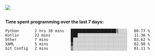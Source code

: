 [![](https://img.shields.io/badge/discord-jonatsp%234844-7289DA?logo=discord)](https://discord.com/users/239510668687048717)

##
**Time spent programming over the last 7 days:**
<!--START_SECTION:waka-->
```text
Python       2 hrs 38 mins   ████████████████████▒░░░░   80.77 % 
Kotlin       22 mins         ███░░░░░░░░░░░░░░░░░░░░░░   11.36 % 
Other        7 mins          █░░░░░░░░░░░░░░░░░░░░░░░░   03.62 % 
XAML         5 mins          ▓░░░░░░░░░░░░░░░░░░░░░░░░   02.98 % 
Git Config   2 mins          ▒░░░░░░░░░░░░░░░░░░░░░░░░   01.11 % 
```
<!--END_SECTION:waka-->
##

